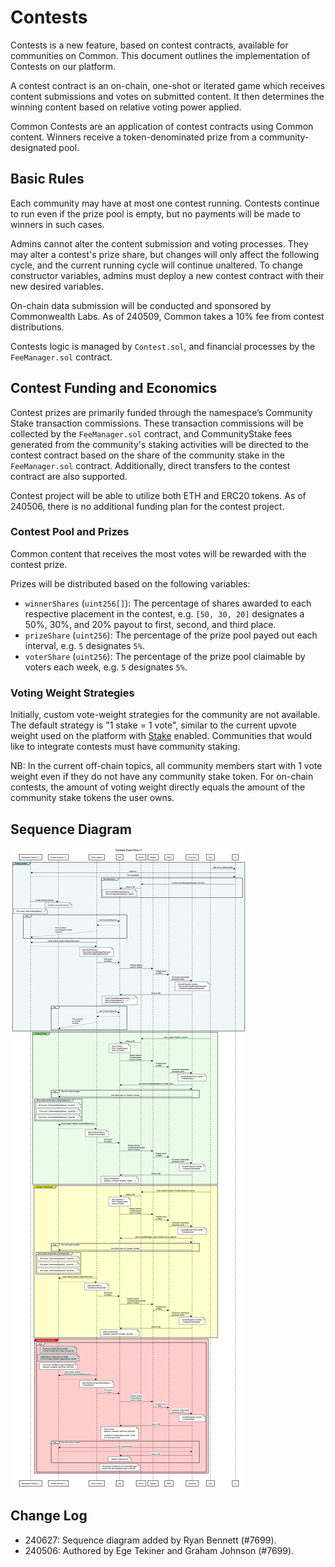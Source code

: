 # Contests

Contests is a new feature, based on contest contracts, available for communities on Common. This document outlines the implementation of Contests on our platform.

A contest contract is an on-chain, one-shot or iterated game which receives content submissions and votes on submitted content. It then determines the winning content based on relative voting power applied.

Common Contests are an application of contest contracts using Common content. Winners receive a token-denominated prize from a community-designated pool.

## Basic Rules

Each community may have at most one contest running. Contests continue to run even if the prize pool is empty, but no payments will be made to winners in such cases.

Admins cannot alter the content submission and voting processes. They may alter a contest's prize share, but changes will only affect the following cycle, and the current running cycle will continue unaltered. To change constructor variables, admins must deploy a new contest contract with their new desired variables.

On-chain data submission will be conducted and sponsored by Commonwealth Labs. As of 240509, Common takes a 10% fee from contest distributions.

Contests logic is managed by `Contest.sol`, and financial processes by the `FeeManager.sol` contract.

## Contest Funding and Economics

Contest prizes are primarily funded through the namespace’s Community Stake transaction commissions. These transaction commissions will be collected by the `FeeManager.sol` contract, and CommunityStake fees generated from the community's staking activities will be directed to the contest contract based on the share of the community stake in the `FeeManager.sol` contract. Additionally, direct transfers to the contest contract are also supported.

Contest project will be able to utilize both ETH and ERC20 tokens. As of 240506, there is no additional funding plan for the contest project.

### Contest Pool and Prizes

Common content that receives the most votes will be rewarded with the contest prize.

Prizes will be distributed based on the following variables:

- `winnerShares` (`uint256[]`): The percentage of shares awarded to each respective placement in the contest, e.g. `[50, 30, 20]` designates a 50%, 30%, and 20% payout to first, second, and third place.
- `prizeShare` (`uint256`): The percentage of the prize pool payed out each interval, e.g. `5` designates `5%`.
- `voterShare` (`uint256`): The percentage of the prize pool claimable by voters each week, e.g. `5` designates `5%`.

### Voting Weight Strategies

Initially, custom vote-weight strategies for the community are not available. The default strategy is "1 stake = 1 vote", similar to the current upvote weight used on the platform with [Stake](./Stake.md) enabled. Communities that would like to integrate contests must have community staking.

NB: In the current off-chain topics, all community members start with 1 vote weight even if they do not have any community stake token. For on-chain contests, the amount of voting weight directly equals the amount of the community stake tokens the user owns.

## Sequence Diagram

![Contests Event Flow v1](./assets/Contests-Event-Flow-v1.png)

## Change Log

- 240627: Sequence diagram added by Ryan Bennett (#7699).
- 240506: Authored by Ege Tekiner and Graham Johnson (#7699).
